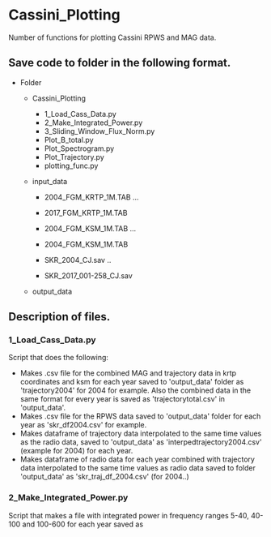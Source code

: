# Cassini_Plotting
Number of functions for plotting Cassini RPWS and MAG data.

## Save code to folder in the following format. <br> 
- Folder <br> 
	- Cassini_Plotting
		- 1_Load_Cass_Data.py
		- 2_Make_Integrated_Power.py
		- 3_Sliding_Window_Flux_Norm.py
		- Plot_B_total.py
		- Plot_Spectrogram.py
		- Plot_Trajectory.py
		- plotting_func.py
	- input_data
		- 2004_FGM_KRTP_1M.TAB
		...
		- 2017_FGM_KRTP_1M.TAB

		- 2004_FGM_KSM_1M.TAB
		...
		- 2004_FGM_KSM_1M.TAB

		- SKR_2004_CJ.sav
		..
		- SKR_2017_001-258_CJ.sav

	- output_data

## Description of files.

### 1_Load_Cass_Data.py
Script that does the following:
- Makes .csv file for the combined MAG and trajectory data in krtp coordinates and ksm for each year saved to 'output_data' folder as 
  'trajectory2004' for 2004 for example. Also the combined data in the same format for every year is saved as 'trajectorytotal.csv' in 'output_data'.
- Makes .csv file for the RPWS data saved to 'output_data' folder for each year as 'skr_df2004.csv' for example.
- Makes dataframe of trajectory data interpolated to the same time values as the radio data, saved to 'output_data' as 'interpedtrajectory2004.csv' (example       	for 2004) for each year.
- Makes dataframe of radio data for each year combined with trajectory data interpolated to the same time values as radio data saved to folder 'output_data'
   as 'skr_traj_df_2004.csv' (for 2004..)


### 2_Make_Integrated_Power.py 

Script that makes a file with integrated power in frequency ranges  5-40, 40-100 and 100-600 for each year saved as 
